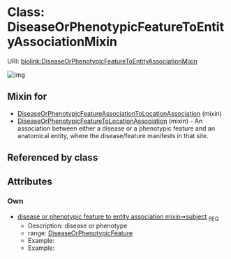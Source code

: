 
# Class: DiseaseOrPhenotypicFeatureToEntityAssociationMixin




URI: [biolink:DiseaseOrPhenotypicFeatureToEntityAssociationMixin](https://w3id.org/biolink/vocab/DiseaseOrPhenotypicFeatureToEntityAssociationMixin)


![img](http://yuml.me/diagram/nofunky;dir:TB/class/[DiseaseOrPhenotypicFeature]<subject%201..1-%20[DiseaseOrPhenotypicFeatureToEntityAssociationMixin],[DiseaseOrPhenotypicFeatureToLocationAssociation]uses%20-.->[DiseaseOrPhenotypicFeatureToEntityAssociationMixin],[DiseaseOrPhenotypicFeatureAssociationToLocationAssociation]uses%20-.->[DiseaseOrPhenotypicFeatureToEntityAssociationMixin],[DiseaseOrPhenotypicFeatureToLocationAssociation],[DiseaseOrPhenotypicFeatureAssociationToLocationAssociation],[DiseaseOrPhenotypicFeature])

## Mixin for

 * [DiseaseOrPhenotypicFeatureAssociationToLocationAssociation](DiseaseOrPhenotypicFeatureAssociationToLocationAssociation.md) (mixin) 
 * [DiseaseOrPhenotypicFeatureToLocationAssociation](DiseaseOrPhenotypicFeatureToLocationAssociation.md) (mixin)  - An association between either a disease or a phenotypic feature and an anatomical entity, where the disease/feature manifests in that site.

## Referenced by class


## Attributes


### Own

 * [disease or phenotypic feature to entity association mixin➞subject](disease_or_phenotypic_feature_to_entity_association_mixin_subject.md)  <sub>REQ</sub>
     * Description: disease or phenotype
     * range: [DiseaseOrPhenotypicFeature](DiseaseOrPhenotypicFeature.md)
     * Example:    
     * Example:    
